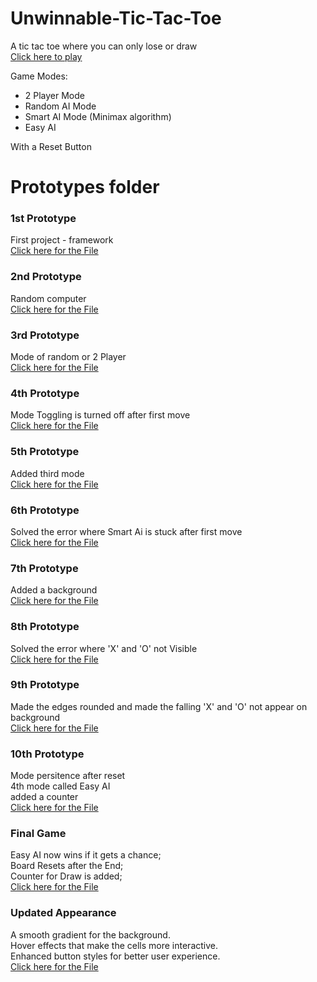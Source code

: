 # Unwinnable-Tic-Tac-Toe
A tic tac toe where you can only lose or draw \
[Click here to play](https://tempestaethel.github.io/TicTacToe/)

Game Modes:
- 2 Player Mode
- Random AI Mode
- Smart AI Mode (Minimax algorithm)
- Easy AI
  
With a Reset Button 

# Prototypes folder

### 1st Prototype
First project - framework\
[Click here for the File](https://github.com/TempestAethel/Unwinnable-TicTacToe/blob/main/Prototypes/Proto1.html)

### 2nd Prototype
Random computer \
[Click here for the File](https://github.com/TempestAethel/Unwinnable-TicTacToe/blob/main/Prototypes/Proto2.html)

### 3rd Prototype
Mode of random or 2 Player\
[Click here for the File](https://github.com/TempestAethel/Unwinnable-TicTacToe/blob/main/Prototypes/Proto3.html)

### 4th Prototype
Mode Toggling is turned off after first move\
[Click here for the File](https://github.com/TempestAethel/Unwinnable-TicTacToe/blob/main/Prototypes/Proto4.html)

### 5th Prototype
Added third mode\
[Click here for the File](https://github.com/TempestAethel/Unwinnable-TicTacToe/blob/main/Prototypes/Proto5.html)

### 6th Prototype
Solved the error where Smart Ai is stuck after first move\
[Click here for the File](https://github.com/TempestAethel/Unwinnable-TicTacToe/blob/main/Prototypes/Proto6.html)

### 7th Prototype
Added a background \
[Click here for the File](https://github.com/TempestAethel/Unwinnable-TicTacToe/blob/main/Prototypes/Proto7.html)

### 8th Prototype
Solved the error where 'X' and 'O' not Visible\
[Click here for the File](https://github.com/TempestAethel/Unwinnable-TicTacToe/blob/main/Prototypes/Proto8.html)

### 9th Prototype
Made the edges rounded and made the falling 'X' and 'O' not appear on background\
[Click here for the File](https://github.com/TempestAethel/Unwinnable-TicTacToe/blob/main/Prototypes/Proto9.html)

### 10th Prototype
Mode persitence after reset\
4th mode called Easy AI\
added a counter\
[Click here for the File](https://github.com/TempestAethel/Unwinnable-TicTacToe/blob/main/Prototypes/Proto10.html)

### Final Game
Easy AI now wins if it gets a chance;\
Board Resets after the End;\
Counter for Draw is added;\
[Click here for the File](https://github.com/TempestAethel/Unwinnable-TicTacToe/blob/main/Prototypes/Final.html)

### Updated Appearance 
A smooth gradient for the background.\
Hover effects that make the cells more interactive.\
Enhanced button styles for better user experience.\
[Click here for the File](https://github.com/TempestAethel/Unwinnable-TicTacToe/blob/main/index.html)
